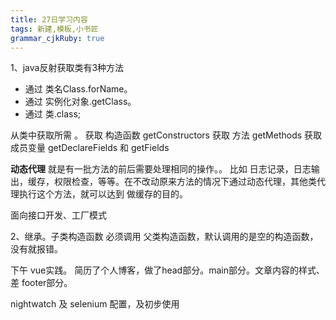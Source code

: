 ```yaml
---
title: 27日学习内容
tags: 新建,模板,小书匠
grammar_cjkRuby: true
---
```



1、java反射获取类有3种方法

 - 通过  类名Class.forName。 
 - 通过  实例化对象.getClass。 
 - 通过  类.class;

从类中获取所需 。
获取 构造函数 getConstructors
获取 方法 getMethods
获取 成员变量 getDeclareFields 和 getFields

**动态代理**
就是有一批方法的前后需要处理相同的操作。。
比如 日志记录，日志输出，缓存，权限检查，等等。在不改动原来方法的情况下通过动态代理，其他类代理执行这个方法，就可以达到 做缓存的目的。

面向接口开发、工厂模式

2、继承。子类构造函数 必须调用 父类构造函数，默认调用的是空的构造函数，没有就报错。


下午
vue实践。
简历了个人博客，做了head部分。main部分。文章内容的样式、差 footer部分。


nightwatch 及 selenium
配置，及初步使用

